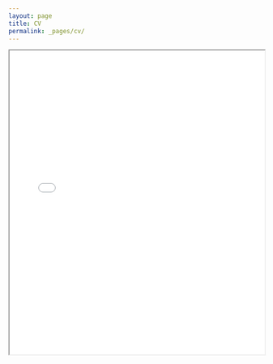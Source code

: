 ```yaml
---
layout: page
title: CV
permalink: _pages/cv/
---
```


<iframe src="/assets/pdfs/cv.pdf" width="100%" height="600px" scrolling="yes"></iframe>
